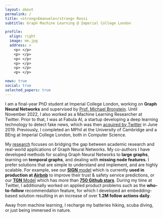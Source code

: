 ```yaml
---
layout: about
permalink: /
title: <strong>Emanuele</strong> Rossi
subtitle: Graph Machine Learning @ Imperial College London

profile:
  align: right
  image: me.jpg
  address: >
    <p> </p>
    <p> </p>
    <p> </p>
    <p> </p>
    <p> </p>
    <p> </p>

news: true
social: true
selected_papers: true
---
```


I am a final-year PhD student at Imperial College London, working on **Graph Neural Networks** and supervised by [Prof. Michael Bronstein](https://en.wikipedia.org/wiki/Michael_Bronstein). Until November 2022, I also worked as a Machine Learning Researcher at Twitter. Prior to that, I was at Fabula AI, a startup developing a deep learning technology to detect fake news, which was then [acquired by Twitter](https://techcrunch.com/2019/06/03/twitter-bags-deep-learning-talent-behind-london-startup-fabula-ai/) in June 2019. Previously, I completed an MPhil at the University of Cambridge and a BEng at Imperial College London, both in Computer Science. 

My [research](../research/) focuses on bridging the gap between academic research and real-world applications of Graph Neural Networks. My co-authors I have developed methods for scaling Graph Neural Networks to **large graphs**, learning on **temporal graphs**, and dealing with **missing node features**. I prefer solutions that are simple to understand and implement, and are highly scalable. For example, see our [**SIGN** model](https://towardsdatascience.com/simple-scalable-graph-neural-networks-7eb04f366d07) which is currently **used in production at [Airbnb](https://medium.com/airbnb-engineering/graph-machine-learning-at-airbnb-f868d65f36ee)** to improve their trust & safety service predictions, or our [**TGN** Model](https://towardsdatascience.com/temporal-graph-networks-ab8f327f2efe) which has more than [**750 Github stars**](https://github.com/twitter-research/tgn). During my time at Twitter, I additionally worked on applied product problems such as the **who-to-follow** recommendation feature, for which I developed an embedding-based solution resulting in an increase of over **1.2M follow actions daily**. 

Away from machine learning, I recharge my batteries hiking, scuba diving, or just being immersed in nature.